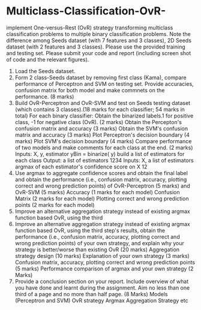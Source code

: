 # Multiclass-Classification-OvR-
implement One-versus-Rest (OvR) strategy transforming multiclass classification problems to multiple binary classification problems.
Note the difference among Seeds dataset (with 7 features and 3 classes), 2D Seeds dataset (with 2 features and
3 classes). Please use the provided training and testing set.
Please submit your code and report (including screen shot of code and the relevant figures).
1. Load the Seeds dataset.
2. Form 2 class-Seeds dataset by removing first class (Kama), compare performance of Perceptron and SVM
on testing set. Provide accuracies, confusion matrix for both model and make commnets on the
performance. (8 marks)
3. Build OvR-Perceptron and OvR-SVM and test on Seeds testing dataset (which contains 3 classes).(18 marks
for each classifier; 54 marks in total)
For each binary classifier:
Obtain the binarized labels.1 for positive class, -1 for negative class (OvR). (2 marks)
Obtain the Percepton's confusion matrix and accuracy (3 marks)
Obtain the SVM's confusion matrix and accuracy (3 marks)
Plot Perceptron's decision boundary (4 marks)
Plot SVM's decision boundary (4 marks)
Compare performance of two models and make comments for each class at the end. (2 marks)
Inputs: X, y, estimator
 yBin = binarize( y)
 build a list of estimators for each class
Output: a list of estimators
1234
Inputs: X, a list of estimators
 argmax of each estimator's confidence score on X
12
4. Use argmax to aggregate confidence scores and obtain the final label and obtain the performance (i.e.,
confusion matrix, accuracy, plotting correct and wrong prediction points) of OvR-Perceptron (5 marks) and
OvR-SVM (5 marks)
Accuracy (1 marks for each model)
Confusion Matrix (2 marks for each model)
Plotting correct and wrong prediction points (2 marks for each model)
5. Improve an alternative aggregation strategy instead of existing argmax function based OvR, using the third
5. Improve an alternative aggregation strategy instead of existing argmax function based OvR, using the third
step's results, obtain the performance (i.e., confusion matrix, accuracy, plotting correct and wrong
prediction points) of your own strategy, and explain why your strategy is better/worse than existing OvR
(20 marks)
Aggregation strategy design (10 marks)
Explanation of your own strategy (3 marks)
Confusion matrix, accuracy, plotting correct and wrong prediction points (5 marks)
Performance comparison of argmax and your own strategy (2 Marks)
6. Provide a conclusion section on your report. Include overview of what you have done and learnt during the
assignment. Aim no less than one third of a page and no more than half page. (8 Marks)
Models (Perceptron and SVM)
OvR strategy
Argmax
Aggregation Strategy etc
